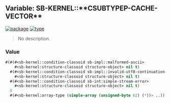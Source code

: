 ## Variable: SB-KERNEL::\*\*CSUBTYPEP-CACHE-VECTOR\*\*
[![package](https://img.shields.io/badge/Package-SB--KERNEL-5f9ea0.svg?style=social&colorA=999999)](../) [![type](https://img.shields.io/badge/Type-Variable-5f9ea0.svg?style=social&colorA=999999)](../#variable) 

> No description.

### Value
```cl
#(#(#<sb-kernel::condition-classoid sb-impl::malformed-ascii>
    #<sb-kernel:structure-classoid structure-object> nil t)
  #(#<sb-kernel::condition-classoid sb-impl::invalid-utf8-continuation-byte>
    #<sb-kernel:structure-classoid structure-object> nil t)
  #(#<sb-kernel::condition-classoid sb-int:simple-stream-error>
    #<sb-kernel:structure-classoid structure-object> nil t)
  0
  #(#<sb-kernel:array-type (simple-array (unsigned-byte 62) (*))> ..))
```
